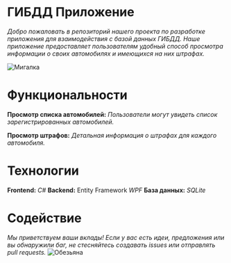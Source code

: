 # ГИБДД Приложение
*Добро пожаловать в репозиторий нашего проекта по разработке приложения для взаимодействия с базой данных ГИБДД. Наше приложение предоставляет пользователям удобный способ просмотра информации о своих автомобилях и имеющихся на них штрафах.*

![Мигалка](https://media.tenor.com/m65Ci-RPTUUAAAAC/police-lights-flashing.gif)

# Функциональности
**Просмотр списка автомобилей:**
*Пользователи могут увидеть список зарегистрированных автомобилей.*

**Просмотр штрафов:**
*Детальная информация о штрафах для каждого автомобиля.*

# Технологии
**Frontend:**
*C#*
**Backend:**
Entity Framework
*WPF*
**База данных:**
*SQLite*

# Содействие
*Мы приветствуем ваши вклады! Если у вас есть идеи, предложения или вы обнаружили баг, не стесняйтесь создавать issues или отправлять pull requests.*
![Обезьяна](https://www.funnyart.club/uploads/posts/2023-02/1675553141_www-funnyart-club-p-memi-s-gorillami-kartinki-63.jpg)
